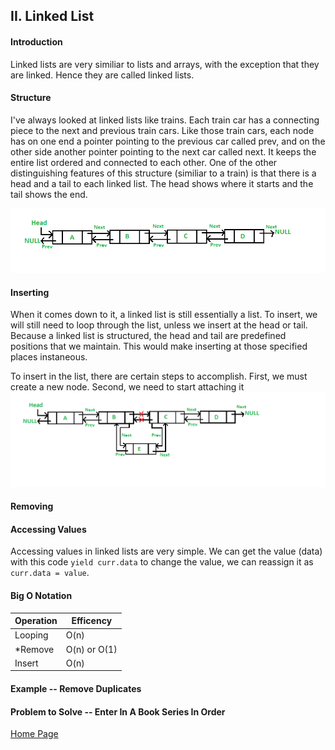 ## II. Linked List
#### Introduction
Linked lists are very similiar to lists and arrays, with the exception that they are linked. Hence they are called linked lists.

#### Structure
I've always looked at linked lists like trains. Each train car has a connecting piece to the next and previous train cars. Like those train cars, each node has on one end a pointer pointing to the previous car called prev, and on the other side another pointer pointing to the next car called next. It keeps the entire list ordered and connected to each other.
One of the other distinguishing features of this structure (similiar to a train) is that there is a head and a tail to each linked list. The head shows where it starts and the tail shows the end.

![](DLLGfG.png)

#### Inserting
When it comes down to it, a linked list is still essentially a list. To insert, we will still need to loop through the list, unless we insert at the head or tail. Because a linked list is structured, the head and tail are predefined positions that we maintain. This would make inserting at those specified places instaneous. 

To insert in the list, there are certain steps to accomplish. 
First, we must create a new node. Second, we need to start attaching it 
![](DLLInsertGfG.png)

#### Removing


#### Accessing Values
Accessing values in linked lists are very simple. We can get the value (data) with this code ```yield curr.data``` to change the value, we can reassign it as ```curr.data = value```.

#### Big O Notation
Operation       | Efficency
----------------|-----------
Looping         | O(n)
*Remove         | O(n) or O(1)
Insert          | O(n)

#### Example -- Remove Duplicates


#### Problem to Solve -- Enter In A Book Series In Order 

[Home Page](0-welcome.md)